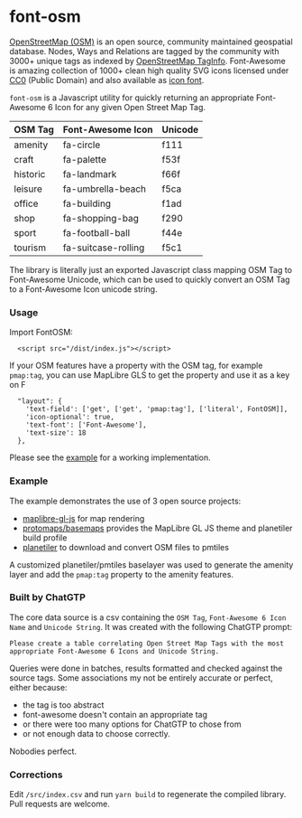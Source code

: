 # font-osm

[OpenStreetMap (OSM)](https://www.openstreetmap.org/) is an open source, community maintained geospatial database. Nodes, Ways and Relations are tagged by the community with 3000+ unique tags as indexed by [OpenStreetMap TagInfo](https://taginfo.openstreetmap.org/). Font-Awesome is amazing collection of 1000+ clean high quality SVG icons licensed under [CC0](https://creativecommons.org/publicdomain/zero/1.0/) (Public Domain) and also available as [icon font](https://github.com/gmgeo/osmic/tree/master/font).

`font-osm` is a Javascript utility for quickly returning an appropriate Font-Awesome 6 Icon for any given Open Street Map Tag.

|OSM Tag|Font-Awesome Icon|Unicode|
|-----|-----|-----|
|amenity|fa-circle|f111|
|craft|fa-palette|f53f|
|historic|fa-landmark|f66f|
|leisure|fa-umbrella-beach|f5ca|
|office|fa-building|f1ad|
|shop|fa-shopping-bag|f290|
|sport|fa-football-ball|f44e|
|tourism|fa-suitcase-rolling|f5c1|


The library is literally just an exported Javascript class mapping OSM Tag to Font-Awesome Unicode, which can be used to quickly convert an OSM Tag to a Font-Awesome Icon unicode string.

### Usage

Import FontOSM:

```
  <script src="/dist/index.js"></script>
```

If your OSM features have a property with the OSM tag, for example `pmap:tag`, you can use MapLibre GLS to get the property and use it as a key on F 

```
  "layout": {
    'text-field': ['get', ['get', 'pmap:tag'], ['literal', FontOSM]],
    'icon-optional': true,
    'text-font': ['Font-Awesome'],
    'text-size': 18
  },
```

Please see the [example](./example) for a working implementation.

### Example

The example demonstrates the use of 3 open source projects:

- [maplibre-gl-js](https://github.com/maplibre/maplibre-gl-js) for map rendering
- [protomaps/basemaps](https://github.com/protomaps/basemaps) provides the MapLibre GL JS theme and planetiler build profile
- [planetiler](https://github.com/onthegomap/planetiler) to download and convert OSM files to pmtiles

A customized planetiler/pmtiles baselayer was used to generate the amenity layer and add the `pmap:tag` property to the amenity features.

### Built by ChatGTP

The core data source is a csv containing the `OSM Tag`, `Font-Awesome 6 Icon Name` and `Unicode String`. It was created with the following ChatGTP prompt:

```
Please create a table correlating Open Street Map Tags with the most appropriate Font-Awesome 6 Icons and Unicode String.
```

Queries were done in batches, results formatted and checked against the source tags.  Some associations my not be entirely accurate or perfect, either because:

- the tag is too abstract
- font-awesome doesn't contain an appropriate tag
- or there were too many options for ChatGTP to chose from
- or not enough data to choose correctly.

Nobodies perfect.

### Corrections

Edit `/src/index.csv` and run `yarn build` to regenerate the compiled library. Pull requests are welcome.